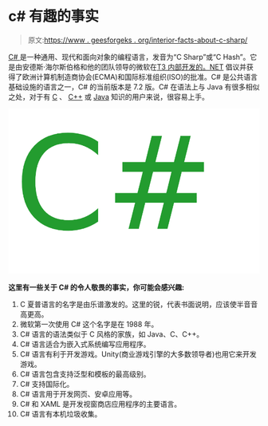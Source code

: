 # c# 有趣的事实

> 原文:[https://www . geesforgeks . org/interior-facts-about-c-sharp/](https://www.geeksforgeeks.org/interesting-facts-about-c-sharp/)

[C# ](https://www.geeksforgeeks.org/introduction-to-c-sharp/) 是一种通用、现代和面向对象的编程语言，发音为“C Sharp”或“C Hash”。它是由安德斯·海尔斯伯格和他的团队领导的微软在[T3 内部开发的。NET](https://www.geeksforgeeks.org/introduction-to-net-framework/) 倡议并获得了欧洲计算机制造商协会(ECMA)和国际标准组织(ISO)的批准。C# 是公共语言基础设施的语言之一，C# 的当前版本是 7.2 版。C# 在语法上与 Java 有很多相似之处，对于有 [C](https://www.geeksforgeeks.org/c/) 、 [C++](https://www.geeksforgeeks.org/c-plus-plus/) 或 [Java](https://www.geeksforgeeks.org/java/) 知识的用户来说，很容易上手。

![](img/6efffa763bed94bf5b03c139eca2d255.png)

**这里有一些关于 C# 的令人敬畏的事实，你可能会感兴趣:**

1.  C 夏普语言的名字是由乐谱激发的。这里的锐，代表书面说明，应该使半音音高更高。
2.  微软第一次使用 C# 这个名字是在 1988 年。
3.  C# 语言的语法类似于 C 风格的家族，如 Java、C、C++。
4.  C# 语言适合为嵌入式系统编写应用程序。
5.  C# 语言有利于开发游戏。Unity(商业游戏引擎的大多数领导者)也用它来开发游戏。
6.  C# 语言包含支持泛型和模板的最高级别。
7.  C# 支持国际化。
8.  C# 语言用于开发网页、安卓应用等。
9.  C# 和 XAML 是开发视窗商店应用程序的主要语言。
10.  C# 语言有本机垃圾收集。
